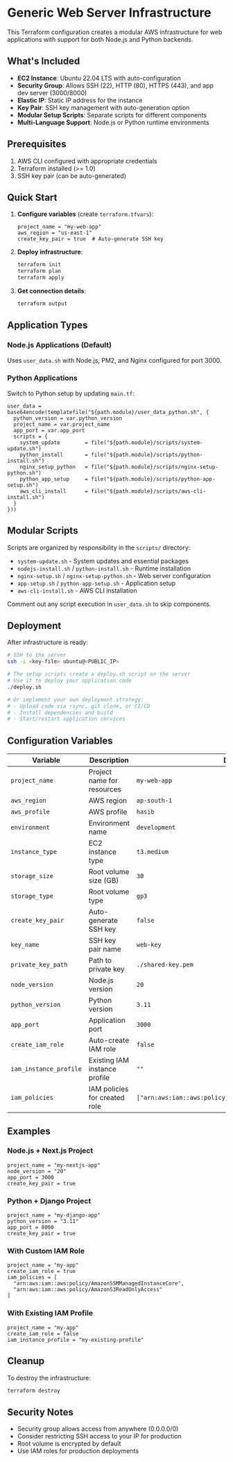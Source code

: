 # Generic Web Server Infrastructure

This Terraform configuration creates a modular AWS infrastructure for web applications with support for both Node.js and Python backends.

## What's Included

- **EC2 Instance**: Ubuntu 22.04 LTS with auto-configuration
- **Security Group**: Allows SSH (22), HTTP (80), HTTPS (443), and app dev server (3000/8000)
- **Elastic IP**: Static IP address for the instance
- **Key Pair**: SSH key management with auto-generation option
- **Modular Setup Scripts**: Separate scripts for different components
- **Multi-Language Support**: Node.js or Python runtime environments

## Prerequisites

1. AWS CLI configured with appropriate credentials
2. Terraform installed (>= 1.0)
3. SSH key pair (can be auto-generated)

## Quick Start

1. **Configure variables** (create `terraform.tfvars`):
   ```hcl
   project_name = "my-web-app"
   aws_region = "us-east-1"
   create_key_pair = true  # Auto-generate SSH key
   ```

2. **Deploy infrastructure**:
   ```bash
   terraform init
   terraform plan
   terraform apply
   ```

3. **Get connection details**:
   ```bash
   terraform output
   ```

## Application Types

### Node.js Applications (Default)
Uses `user_data.sh` with Node.js, PM2, and Nginx configured for port 3000.

### Python Applications
Switch to Python setup by updating `main.tf`:
```hcl
user_data = base64encode(templatefile("${path.module}/user_data_python.sh", {
  python_version = var.python_version
  project_name = var.project_name
  app_port = var.app_port
  scripts = {
    system_update        = file("${path.module}/scripts/system-update.sh")
    python_install       = file("${path.module}/scripts/python-install.sh")
    nginx_setup_python   = file("${path.module}/scripts/nginx-setup-python.sh")
    python_app_setup     = file("${path.module}/scripts/python-app-setup.sh")
    aws_cli_install      = file("${path.module}/scripts/aws-cli-install.sh")
  }
}))
```

## Modular Scripts

Scripts are organized by responsibility in the `scripts/` directory:
- `system-update.sh` - System updates and essential packages
- `nodejs-install.sh` / `python-install.sh` - Runtime installation
- `nginx-setup.sh` / `nginx-setup-python.sh` - Web server configuration
- `app-setup.sh` / `python-app-setup.sh` - Application setup
- `aws-cli-install.sh` - AWS CLI installation

Comment out any script execution in `user_data.sh` to skip components.

## Deployment

After infrastructure is ready:

```bash
# SSH to the server
ssh -i <key-file> ubuntu@<PUBLIC_IP>

# The setup scripts create a deploy.sh script on the server
# Use it to deploy your application code
./deploy.sh

# Or implement your own deployment strategy:
# - Upload code via rsync, git clone, or CI/CD
# - Install dependencies and build
# - Start/restart application services
```

## Configuration Variables

| Variable | Description | Default |
|----------|-------------|---------|
| `project_name` | Project name for resources | `my-web-app` |
| `aws_region` | AWS region | `ap-south-1` |
| `aws_profile` | AWS profile | `hasib` |
| `environment` | Environment name | `development` |
| `instance_type` | EC2 instance type | `t3.medium` |
| `storage_size` | Root volume size (GB) | `30` |
| `storage_type` | Root volume type | `gp3` |
| `create_key_pair` | Auto-generate SSH key | `false` |
| `key_name` | SSH key pair name | `web-key` |
| `private_key_path` | Path to private key | `./shared-key.pem` |
| `node_version` | Node.js version | `20` |
| `python_version` | Python version | `3.11` |
| `app_port` | Application port | `3000` |
| `create_iam_role` | Auto-create IAM role | `false` |
| `iam_instance_profile` | Existing IAM instance profile | `""` |
| `iam_policies` | IAM policies for created role | `["arn:aws:iam::aws:policy/AmazonSSMManagedInstanceCore"]` |

## Examples

### Node.js + Next.js Project
```hcl
project_name = "my-nextjs-app"
node_version = "20"
app_port = 3000
create_key_pair = true
```

### Python + Django Project
```hcl
project_name = "my-django-app"
python_version = "3.11"
app_port = 8000
create_key_pair = true
```

### With Custom IAM Role
```hcl
project_name = "my-app"
create_iam_role = true
iam_policies = [
  "arn:aws:iam::aws:policy/AmazonSSMManagedInstanceCore",
  "arn:aws:iam::aws:policy/AmazonS3ReadOnlyAccess"
]
```

### With Existing IAM Profile
```hcl
project_name = "my-app"
create_iam_role = false
iam_instance_profile = "my-existing-profile"
```

## Cleanup

To destroy the infrastructure:

```bash
terraform destroy
```

## Security Notes

- Security group allows access from anywhere (0.0.0.0/0)
- Consider restricting SSH access to your IP for production
- Root volume is encrypted by default
- Use IAM roles for production deployments
